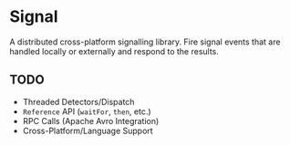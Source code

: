 # Signal
A distributed cross-platform signalling library. Fire signal events that are handled locally or externally and respond to the results.

## TODO
* Threaded Detectors/Dispatch
* `Reference` API (`waitFor`, `then`, etc.)
* RPC Calls (Apache Avro Integration)
* Cross-Platform/Language Support
